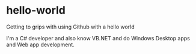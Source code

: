# hello-world
Getting to grips with using Github with a hello world 

I'm a C# developer and also know VB.NET and do Windows Desktop apps and Web app development.
